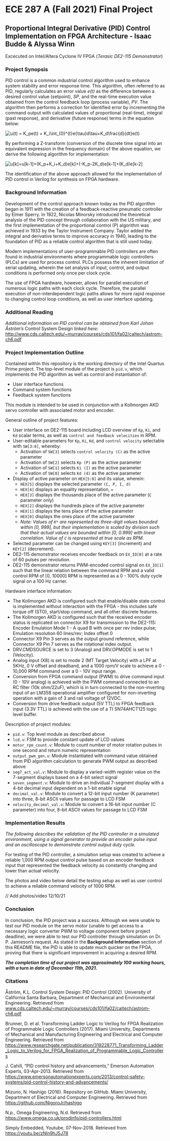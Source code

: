 # ECE 287 A (Fall 2021) Final Project


## **Proportional Integral Derivative (PID) Control Implementation on FPGA Architecture - Isaac Budde & Alyssa Winn**

Excecuted on Intel/Altera Cyclone IV FPGA (_Terasic DE2-115 Demonstrator_)

### **Project Synopsis**
PID control is a common industrial control algorithm used to enhance system stability and error response time. This algorithm, often referred to as PID, regularly calculates an error value _e(t)_ as the difference between a desired control value (setpoint), _SP_, and the real-time execution value obtained from the control feedback loop (process variable), _PV_. The algorithm then performs a correction for identified error by incrementing the command output with calculated values of proportional (real-time), integral (past response), and derivative (future response) terms in the equation below:

<img src="https://latex.codecogs.com/gif.latex?u(t)&space;=&space;K_pe(t)&space;&plus;&space;K_i\int_{0}^{t}e(\tau)d\tau&plus;K_d\frac{d}{dt}e(t)" title="u(t) = K_pe(t) + K_i\int_{0}^{t}e(\tau)d\tau+K_d\frac{d}{dt}e(t)" />

By performing a Z-transform (conversion of the discrete time signal into an equivalent expression in the frequency domain) of the above equation, we derive the following algorithm for implementation:

<img src="https://latex.codecogs.com/gif.latex?u[k]=u[k-1]&plus;(K_p&plus;K_i&plus;K_d)e[k]&plus;(-K_p-2K_d)e[k-1]&plus;(K_d)e[k-2]" title="u[k]=u[k-1]+(K_p+K_i+K_d)e[k]+(-K_p-2K_d)e[k-1]+(K_d)e[k-2]" />

The identification of the above approach allowed for the implementation of PID control in Verilog for synthesis on FPGA hardware.

### **Background Information**
Development of the control approach known today as the PID algorithm began in 1911 with the creation of a feedback-reactive pneumatic controller by Elmer Sperry. In 1922, Nicolas Minorsky introduced the theoretical analysis of the PID concept through collaboration with the US military, and the first implementation of the proportional control (P) algorithm was achieved in 1933 by the Taylor Instrument Company. Taylor added the integral and derivative terms to improve accuracy in 1940, leading to the foundation of PID as a reliable control algorithm that is still used today.

Modern implementations of user-programmable PID controllers are often found in industrial environments where programmable logic controllers (PLCs) are used for process control. PLCs possess the inherent limitation of serial updating, wherein the set analysis of input, control, and output conditions is performed only once per clock cycle.

The use of FPGA hardware, however, allows for parallel execution of numerous logic paths with each clock cycle. Therefore, the parallel execution of non-interdependent logic paths allows for more rapid response to changing control loop conditions, as well as user interface updating.


### **Additional Reading**

_Additional information on PID control can be obtained from Karl Johan Åström’s_ Control System Design _linked here:_
 http://www.cds.caltech.edu/~murray/courses/cds101/fa02/caltech/astrom-ch6.pdf

### **Project Implementation Outline**

Contained within this repository is the working directory of the Intel Quartus Prime project. The top-level module of the project is `pid.v`, which implements the PID algorithm as well as control and instantiation of:
- User interface functions
- Command system functions
- Feedback system functions

This module is intended to be used in conjunction with a Kollmorgen AKD servo controller with associated motor and encoder. 

General outline of project features:
- User interface on DE2-115 board including LCD overview of `Kp`, `Ki`, and `Kd` scalar terms, as well as `control and feedback velocities` in RPM.
- User-editable parameters for `Kp`, `Ki`, `Kd`, and `control velocity` selectable with `SW[3:0]`, whereby:
    - Activation of `SW[3]` selects `control velocity (C)` as the active parameter
    - Activation of `SW[2]` selects `Kp (P)` as the active parameter
    - Activation of `SW[1]` selects `Ki (I)` as the active parameter
    - Activation of `SW[0]` selects `Kd (d)` as the active parameter
- Display of active parameter on `HEX[5:0]` and its value, wherein:
    - `HEX[5]` displays the selected parameter `(C, P, I, d)`
    - `HEX[4]` displays an equality representation, `=`
    - `HEX[3]` displays the thousands place of the active parameter (`C` parameter only)
    - `HEX[2]` displays the hundreds place of the active parameter
    - `HEX[1]` displays the tens place of the active parameter
    - `HEX[0]` displays the ones place of the active parameter
    - _Note: Values of `K*` are represented as three-digit values bounded within [0, 999], but their implementation is scaled by division such that their actual values are bounded within [0, 0.999] with linear correlation. Value of `C` is represented at true scale as RPM._
- Selected parameter can be changed using `KEY[3]` (increment) and `KEY[2]` (decrement).
- DE2-115 demonstrator receives encoder feedback on `EX_IO[0]` at a rate of 60 pulses per revolution.
- DE2-115 demonstrator returns PWM-encoded control signal on `EX_IO[1]` such that the linear relation between the command RPM and a valid control RPM of [0, 10000] RPM is represented as a 0 - 100% duty cycle signal on a 100 Hz carrier.

Hardware interface information:
- The Kollmorgen AKD is configured such that enable/disable state control is implemented without interaction with the FPGA - this includes safe torque off (STO), start/stop command, and all other discrete features.
- The Kollmorgen AKD is configured such that the received encoder status is replicated on connector X9 for transmission to the DE2-115: Encoder Emulation Mode 1 - A quad B with once per rev index pulse; Emulation resolution 60 lines/rev; Index offset 0
- Connector X9 Pin 3 serves as the output ground reference, while Connector X9 Pin 7 serves as the rotational index output.
- DRV.CMDSOURCE is set to 3 (Analog) and DRV.OPMODE is set to 1 (Velocity).
- Analog input (X8) is set to mode 2 (MT Target Velocity) with a LPF at 5KHz, 0 V offset and deadband, and a 1000 rpm/V scale to achieve a 0 - 10,000 RPM command over a 0 - 10V input range.
- Conversion from FPGA command output (PWM) to drive command input (0 - 10V analog) is achieved with the PWM command connected to an RC filter (10k ohm/22uF), which is in turn connected to the non-inverting input of an LM358 operational amplifier configured for non-inverting operation with a gain of 3 and rail voltage of 12VDC.
- Conversion from drive feedback output (5V TTL) to FPGA feedback input (3.3V TTL) is achieved with the use of a TI SN74AHCT125 logic level buffer.
 
Description of project modules:
- `pid.v`: Top level module as described above
- `lcd.v`: FSM to provide constant update of LCD values
- `motor_rpm_count.v`: Module to count number of motor rotation pulses in one second and return numeric representation
- `output_pwm_gen.v`: Module instantiated with command value obtained from PID algorithm calculation to generate PWM output as described above
- `seg7_act_val.v`: Module to display a varied-width register value on the 7-segment displays based on a 4-bit select signal
- `seven_segment.v`: Module to drive an individual 7-segment display with a 4-bit decimal input dependent on a 1-bit enable signal
- `decimal_val.v`: Module to convert a 12-bit input number (K parameter) into three, 8-bit ASCII values for passage to LCD FSM
- `velocity_decimal_val.v`: Module to convert a 16-bit input number (C parameter) into four, 8-bit ASCII values for passage to LCD FSM

### **Implementation Results**
_The following describes the validation of the PID controller in a simulated environment, using a signal generator to provide an encoder pulse input and an oscilloscope to demonstrate control output duty cycle._

For testing of the PID controller, a simulation setup was created to achieve a reliable 1,000 RPM output control pulse based on an encoder feedback input that represented the feedback velocity as constantly changing and lower than actual velocity.

The photos and video below detail the testing setup as well as user control to achieve a reliable command velocity of 1000 RPM.



// Add photos/video 12/10/21


### **Conclusion**
In conclusion, the PID project was a success. Although we were unable to test our PID module on the servo motor (unable to get access to a necessary logic converter PWM to voltage component before project deadline), we were able to test our PID controller through simulation on Dr. P. Jamieson’s request. As stated in the **Background Information** section of this README file, the PID is able to update much quicker on the FPGA, proving that there is significant improvement in acquiring a desired RPM.


**_The completion time of our project was approximately 100 working hours, with a turn in date of December 11th, 2021._**

### **Citations**
Åström, K.L. Control System Design: PID Control (2002). University of California Santa Barbara, Department of Mechanical and Environmental Engineering. Retrieved from www.cds.caltech.edu/~murray/courses/cds101/fa02/caltech/astrom-ch6.pdf

Brunner, D. et al. Transforming Ladder Logic to Verilog for FPGA Realization of
Programmable Logic Controllers (2017). Miami University, Departments of Mechanical and Manufacturing Engineering and Electrical and Computer Engineering. Retrieved from https://www.researchgate.net/publication/319228771_Transforming_Ladder_Logic_to_Verilog_for_FPGA_Realization_of_Programmable_Logic_Controllers

J. Cahill, “PID control history and advancements,” Emerson Automation Experts,      03-Apr-2013. Retrieved from https://www.emersonautomationexperts.com/2013/control-safety-systems/pid-control-history-and-advancements/

Mizuno, N. Hashigo (2016). Repository on GitHub. Miami University, Department of Electrical and Computer Engineering. Retrieved from https://github.com/NigoroJr/hashigo

N.p., Omega Engineering, N.d. Retrieved from https://www.omega.co.uk/prodinfo/pid-controllers.html


Simply Embedded, Youtube, 07-Nov-2018. Retrieved from
https://youtu.be/zNln9hJ5J78

